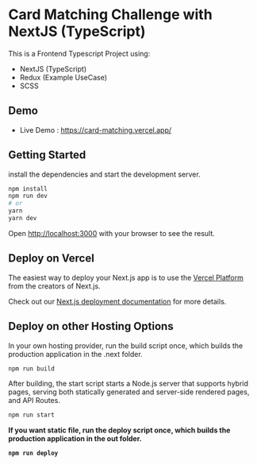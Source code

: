 # Card Matching Challenge with NextJS (TypeScript) 

This is a Frontend Typescript Project using:
* NextJS (TypeScript)
* Redux (Example UseCase)
* SCSS

## Demo
* Live Demo : <https://card-matching.vercel.app/>


## Getting Started

install the dependencies and start the development server.

```bash
npm install
npm run dev
# or
yarn
yarn dev
```

Open [http://localhost:3000](http://localhost:3000) with your browser to see the result.


## Deploy on Vercel

The easiest way to deploy your Next.js app is to use the [Vercel Platform](https://vercel.com/import?utm_medium=default-template&filter=next.js&utm_source=create-next-app&utm_campaign=create-next-app-readme) from the creators of Next.js.

Check out our [Next.js deployment documentation](https://nextjs.org/docs/deployment) for more details.


## Deploy on other Hosting Options

In your own hosting provider, run the build script once, which builds the production application in the .next folder.

```bash
npm run build
```

After building, the start script starts a Node.js server that supports hybrid pages, serving both statically generated and server-side rendered pages, and API Routes.

```bash
npm run start
```

<b>If you want static file, run the deploy script once, which builds the production application in the out folder.<b>

```bash
npm run deploy
```